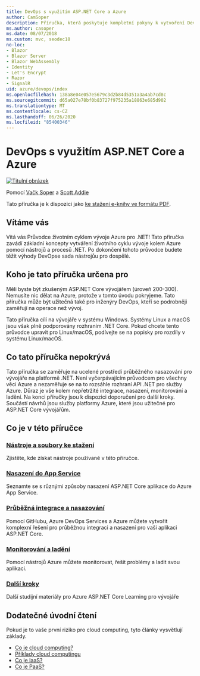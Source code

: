 ```yaml
---
title: DevOps s využitím ASP.NET Core a Azure
author: CamSoper
description: Příručka, která poskytuje kompletní pokyny k vytvoření DevOps kanálu pro ASP.NET Core aplikaci hostovanou v Azure.
ms.author: casoper
ms.date: 08/07/2018
ms.custom: mvc, seodec18
no-loc:
- Blazor
- Blazor Server
- Blazor WebAssembly
- Identity
- Let's Encrypt
- Razor
- SignalR
uid: azure/devops/index
ms.openlocfilehash: 138a8e04e057e5679c3d2b84d5351a3a4ab7cd8c
ms.sourcegitcommit: d65a027e78bf0b83727f975235a18863e685d902
ms.translationtype: MT
ms.contentlocale: cs-CZ
ms.lasthandoff: 06/26/2020
ms.locfileid: "85400346"
---
```

# <a name="devops-with-aspnet-core-and-azure"></a>DevOps s využitím ASP.NET Core a Azure

[![Titulní obrázek](./media/cover-large.png)](https://aka.ms/devopsbook)

Pomocí [Vačk Soper](https://twitter.com/camsoper) a [Scott Addie](https://twitter.com/scottaddie)

Tato příručka je k dispozici jako [ke stažení e-knihy ve formátu PDF](https://aka.ms/devopsbook).

## <a name="welcome"></a>Vítáme vás 

Vítá vás Průvodce životním cyklem vývoje Azure pro .NET! Tato příručka zavádí základní koncepty vytváření životního cyklu vývoje kolem Azure pomocí nástrojů a procesů .NET. Po dokončení tohoto průvodce budete těžit výhody DevOpse sada nástrojůu pro dospělé.

## <a name="who-this-guide-is-for"></a>Koho je tato příručka určena pro

Měli byste být zkušeným ASP.NET Core vývojářem (úroveň 200-300). Nemusíte nic dělat na Azure, protože v tomto úvodu pokryjeme. Tato příručka může být užitečná také pro inženýry DevOps, kteří se podrobněji zaměřují na operace než vývoj.

Tato příručka cílí na vývojáře v systému Windows. Systémy Linux a macOS jsou však plně podporovány rozhraním .NET Core. Pokud chcete tento průvodce upravit pro Linux/macOS, podívejte se na popisky pro rozdíly v systému Linux/macOS.

## <a name="what-this-guide-doesnt-cover"></a>Co tato příručka nepokrývá

Tato příručka se zaměřuje na ucelené prostředí průběžného nasazování pro vývojáře na platformě .NET. Není vyčerpávajícím průvodcem pro všechny věci Azure a nezaměřuje se na to rozsáhle rozhraní API .NET pro služby Azure. Důraz je vše kolem nepřetržité integrace, nasazení, monitorování a ladění. Na konci příručky jsou k dispozici doporučení pro další kroky. Součástí návrhů jsou služby platformy Azure, které jsou užitečné pro ASP.NET Core vývojářům.

## <a name="whats-in-this-guide"></a>Co je v této příručce

### <a name="tools-and-downloads"></a>[Nástroje a soubory ke stažení](xref:azure/devops/tools-and-downloads)

Zjistěte, kde získat nástroje používané v této příručce.

### <a name="deploy-to-app-service"></a>[Nasazení do App Service](xref:azure/devops/deploy-to-app-service)

Seznamte se s různými způsoby nasazení ASP.NET Core aplikace do Azure App Service.

### <a name="continuous-integration-and-deployment"></a>[Průběžná integrace a nasazování](xref:azure/devops/cicd)

Pomocí GitHubu, Azure DevOps Services a Azure můžete vytvořit komplexní řešení pro průběžnou integraci a nasazení pro vaši aplikaci ASP.NET Core.

### <a name="monitor-and-debug"></a>[Monitorování a ladění](xref:azure/devops/monitor)

Pomocí nástrojů Azure můžete monitorovat, řešit problémy a ladit svou aplikaci.

### <a name="next-steps"></a>[Další kroky](xref:azure/devops/next-steps)

Další studijní materiály pro Azure ASP.NET Core Learning pro vývojáře

## <a name="additional-introductory-reading"></a>Dodatečné úvodní čtení

Pokud je to vaše první riziko pro cloud computing, tyto články vysvětlují základy.

* [Co je cloud computing?](https://azure.microsoft.com/overview/what-is-cloud-computing/)
* [Příklady cloud computingu](https://azure.microsoft.com/overview/examples-of-cloud-computing/)
* [Co je IaaS?](https://azure.microsoft.com/overview/what-is-iaas/)
* [Co je PaaS?](https://azure.microsoft.com/overview/what-is-paas/)
